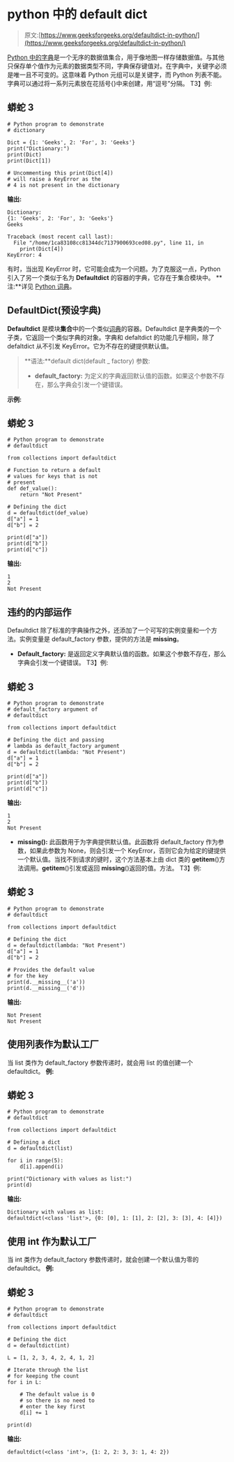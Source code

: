 # python 中的 default dict

> 原文:[https://www.geeksforgeeks.org/defaultdict-in-python/](https://www.geeksforgeeks.org/defaultdict-in-python/)

[Python 中的字典](https://www.geeksforgeeks.org/python-dictionary/)是一个无序的数据值集合，用于像地图一样存储数据值。与其他只保存单个值作为元素的数据类型不同，字典保存键值对。在字典中，关键字必须是唯一且不可变的。这意味着 Python 元组可以是关键字，而 Python 列表不能。字典可以通过将一系列元素放在花括号{}中来创建，用“逗号”分隔。
T3】例:

## 蟒蛇 3

```
# Python program to demonstrate
# dictionary

Dict = {1: 'Geeks', 2: 'For', 3: 'Geeks'}
print("Dictionary:")
print(Dict)
print(Dict[1])

# Uncommenting this print(Dict[4])
# will raise a KeyError as the
# 4 is not present in the dictionary
```

**输出:**

```
Dictionary:
{1: 'Geeks', 2: 'For', 3: 'Geeks'}
Geeks
```

```
Traceback (most recent call last):
  File "/home/1ca83108cc81344dc7137900693ced08.py", line 11, in 
    print(Dict[4])
KeyError: 4
```

有时，当出现 KeyError 时，它可能会成为一个问题。为了克服这一点，Python 引入了另一个类似于名为 **Defaultdict** 的容器的字典，它存在于集合模块中。
**注:**详见 [Python 词典](https://www.geeksforgeeks.org/python-dictionary/)。

## DefaultDict(预设字典)

**Defaultdict** 是模块**集合**中的一个类似[词典](https://www.geeksforgeeks.org/python-dictionary/)的容器。Defaultdict 是字典类的一个子类，它返回一个类似字典的对象。字典和 defaltdict 的功能几乎相同，除了 defaltdict 从不引发 KeyError。它为不存在的键提供默认值。

> **语法:**default dict(default _ factory)
> 参数:
> 
> *   **default_factory:** 为定义的字典返回默认值的函数。如果这个参数不存在，那么字典会引发一个键错误。

**示例:**

## 蟒蛇 3

```
# Python program to demonstrate
# defaultdict

from collections import defaultdict

# Function to return a default
# values for keys that is not
# present
def def_value():
    return "Not Present"

# Defining the dict
d = defaultdict(def_value)
d["a"] = 1
d["b"] = 2

print(d["a"])
print(d["b"])
print(d["c"])
```

**输出:**

```
1
2
Not Present 
```

## 违约的内部运作

Defaultdict 除了标准的字典操作之外，还添加了一个可写的实例变量和一个方法。实例变量是 default_factory 参数，提供的方法是 __missing__。

*   **Default_factory:** 是返回定义字典默认值的函数。如果这个参数不存在，那么字典会引发一个键错误。
    T3】例:

## 蟒蛇 3

```
# Python program to demonstrate
# default_factory argument of
# defaultdict

from collections import defaultdict

# Defining the dict and passing
# lambda as default_factory argument
d = defaultdict(lambda: "Not Present")
d["a"] = 1
d["b"] = 2

print(d["a"])
print(d["b"])
print(d["c"])
```

**输出:**

```
1
2
Not Present
```

*   **__missing__():** 此函数用于为字典提供默认值。此函数将 default_factory 作为参数，如果此参数为 None，则会引发一个 KeyError，否则它会为给定的键提供一个默认值。当找不到请求的键时，这个方法基本上由 dict 类的 __getitem__()方法调用。__getitem__()引发或返回 __missing__()返回的值。方法。
    T3】例:

## 蟒蛇 3

```
# Python program to demonstrate
# defaultdict

from collections import defaultdict

# Defining the dict
d = defaultdict(lambda: "Not Present")
d["a"] = 1
d["b"] = 2

# Provides the default value
# for the key
print(d.__missing__('a'))
print(d.__missing__('d'))
```

**输出:**

```
Not Present
Not Present 
```

## 使用列表作为默认工厂

当 list 类作为 default_factory 参数传递时，就会用 list 的值创建一个 defaultdict。
**例:**

## 蟒蛇 3

```
# Python program to demonstrate
# defaultdict

from collections import defaultdict

# Defining a dict
d = defaultdict(list)

for i in range(5):
    d[i].append(i)

print("Dictionary with values as list:")
print(d)
```

**输出:**

```
Dictionary with values as list:
defaultdict(<class 'list'>, {0: [0], 1: [1], 2: [2], 3: [3], 4: [4]})
```

## 使用 int 作为默认工厂

当 int 类作为 default_factory 参数传递时，就会创建一个默认值为零的 defaultdict。
**例:**

## 蟒蛇 3

```
# Python program to demonstrate
# defaultdict

from collections import defaultdict

# Defining the dict
d = defaultdict(int)

L = [1, 2, 3, 4, 2, 4, 1, 2]

# Iterate through the list
# for keeping the count
for i in L:

    # The default value is 0
    # so there is no need to
    # enter the key first
    d[i] += 1

print(d)
```

**输出:**

```
defaultdict(<class 'int'>, {1: 2, 2: 3, 3: 1, 4: 2})
```